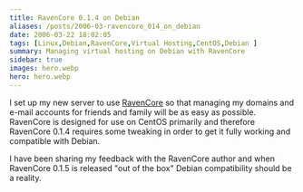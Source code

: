```yaml
---
title: RavenCore 0.1.4 on Debian
aliases: /posts/2006-03-ravencore_014_on_debian
date: 2006-03-22 18:02:05
tags: [Linux,Debian,RavenCore,Virtual Hosting,CentOS,Debian ]
summary: Managing virtual hosting on Debian with RavenCore
sidebar: true
images: hero.webp
hero: hero.webp
---
```


I set up my new server to use [RavenCore](http://sourceforge.net/projects/ravencore/)
so that managing my domains and e-mail accounts for friends and family will be
as easy as possible. RavenCore is designed for use on CentOS primarily and
therefore RavenCore 0.1.4 requires some tweaking in order to get it fully
working and compatible with Debian.

I have been sharing my feedback with the RavenCore author and when RavenCore
0.1.5 is released "out of the box" Debian compatibility should be a reality.

